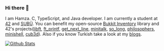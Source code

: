 ### Hi there 👋

I am Hamza. C, TypeScript, and Java developer. I am currently a student at [42](https://42.fr/en/homepage/) and [SUBÜ](https://www.subu.edu.tr/tr). You can benefit my open-source [Bukkit Inventory](https://github.com/hamza-cskn/obliviate-invs) library and 42's projects([libft](https://github.com/hamza-cskn/42-libft), [ft_printf](https://github.com/hamza-cskn/42-ft_printf), [get_next_line](https://github.com/hamza-cskn/42-get_next_line), [minitalk](https://github.com/hamza-cskn/42-minitalk), [so_long](https://github.com/hamza-cskn/42-so_long), [philosophers](https://github.com/hamza-cskn/42-philosophers), [minishell](https://github.com/facetint/minishell), [cub3d](https://github.com/bruak/cub3d_42_dda/tree/master)). Also if you know Turkish take a look at my [blogs](https://medium.com/@hamzacoskun41).

[![Github Stats](https://github-readme-stats.vercel.app/api?username=hamza-cskn&count_private=true)](https://github.com/hamza-cskn)

<!--![image](https://user-images.githubusercontent.com/36128276/175795653-f7203c00-85f7-4b40-92e2-29d75b877a25.png)![image](https://user-images.githubusercontent.com/36128276/175795672-1c4c112e-7bff-4085-87f6-d5242c651e54.png)![image](https://user-images.githubusercontent.com/36128276/175795705-b866ca59-4535-479a-90d0-4e425b9d9898.png)![image](https://user-images.githubusercontent.com/36128276/175795766-16447b83-8c08-4c32-b942-157deb631d96.png)![image](https://user-images.githubusercontent.com/36128276/175795828-8d424c46-ecff-472e-bd39-14f3ed3dbc85.png) *I want to add kotlin and mysql logos here.*-->
